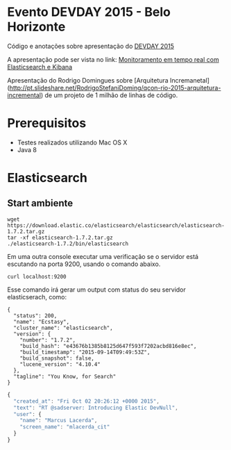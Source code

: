 # Evento DEVDAY 2015 - Belo Horizonte

Código e anotações sobre apresentação do [DEVDAY 2015](http://devday.devisland.com)

A apresentação pode ser vista no link: [Monitoramento em tempo real com Elasticsearch e Kibana](https://goo.gl/sm5scO)

Apresentação do Rodrigo Domingues sobre [Arquitetura Incremanetal] (http://pt.slideshare.net/RodrigoStefaniDoming/qcon-rio-2015-arquitetura-incremental) de um projeto de 1 milhão de linhas de código.


# Prerequisitos
* Testes realizados utilizando Mac OS X
* Java 8

# Elasticsearch
## Start ambiente 
```
wget https://download.elastic.co/elasticsearch/elasticsearch/elasticsearch-1.7.2.tar.gz
tar -xf elasticsearch-1.7.2.tar.gz
./elasticsearch-1.7.2/bin/elasticsearch
```

Em uma outra console executar uma verificação se o servidor está escutando na porta 9200, usando o comando abaixo.
```
curl localhost:9200
```

Esse comando irá gerar um output com status do seu servidor elasticserach, como:
```
{
  "status": 200,
  "name": "Ecstasy",
  "cluster_name": "elasticsearch",
  "version": {
    "number": "1.7.2",
    "build_hash": "e43676b1385b8125d647f593f7202acbd816e8ec",
    "build_timestamp": "2015-09-14T09:49:53Z",
    "build_snapshot": false,
    "lucene_version": "4.10.4"
  },
  "tagline": "You Know, for Search"
}
```


```javascript
{
  "created_at": "Fri Oct 02 20:26:12 +0000 2015",
  "text": "RT @sadserver: Introducing Elastic DevNull",
  "user": {
    "name": "Marcus Lacerda",
    "screen_name": "mlacerda_cit"
  }
}
```
